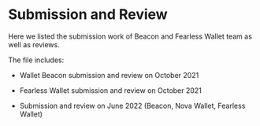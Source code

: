 # Submission and Review

Here we listed the submission work of Beacon and Fearless Wallet team as well as reviews.

The file includes:
* Wallet Beacon submission and review on October 2021
* Fearless Wallet submission and review on October 2021

* Submission and review on June 2022 (Beacon, Nova Wallet, Fearless Wallet)
